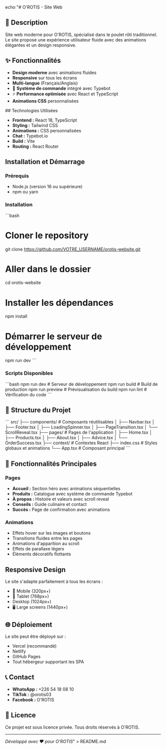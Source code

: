 echo "# O'ROTIS - Site Web

## 📖 Description
Site web moderne pour O'ROTIS, spécialisé dans le poulet rôti traditionnel. Le site propose une expérience utilisateur fluide avec des animations élégantes et un design responsive.

## ✨ Fonctionnalités
- **Design moderne** avec animations fluides
- **Responsive** sur tous les écrans
- **Multi-langue** (Français/Anglais)
- 🛒 **Système de commande** intégré avec Typebot
- ⚡ **Performance optimisée** avec React et TypeScript
- **Animations CSS** personnalisées

##️ Technologies Utilisées
- **Frontend :** React 18, TypeScript
- **Styling :** Tailwind CSS
- **Animations :** CSS personnalisées
- **Chat :** Typebot.io
- **Build :** Vite
- **Routing :** React Router

## Installation et Démarrage

### Prérequis
- Node.js (version 16 ou supérieure)
- npm ou yarn

### Installation
\`\`\`bash
# Cloner le repository
git clone https://github.com/VOTRE_USERNAME/orotis-website.git

# Aller dans le dossier
cd orotis-website

# Installer les dépendances
npm install

# Démarrer le serveur de développement
npm run dev
\`\`\`

### Scripts Disponibles
\`\`\`bash
npm run dev      # Serveur de développement
npm run build    # Build de production
npm run preview  # Prévisualisation du build
npm run lint     # Vérification du code
\`\`\`

## 📁 Structure du Projet
\`\`\`
src/
├── components/     # Composants réutilisables
│   ├── Navbar.tsx
│   ├── Footer.tsx
│   ├── LoadingSpinner.tsx
│   ├── PageTransition.tsx
│   └── ScrollReveal.tsx
├── pages/         # Pages de l'application
│   ├── Home.tsx
│   ├── Products.tsx
│   ├── About.tsx
│   ├── Advice.tsx
│   └── OrderSuccess.tsx
├── context/       # Contextes React
├── index.css      # Styles globaux et animations
└── App.tsx        # Composant principal
\`\`\`

## 🎨 Fonctionnalités Principales

### Pages
- **Accueil :** Section héro avec animations séquentielles
- **Produits :** Catalogue avec système de commande Typebot
- **À propos :** Histoire et valeurs avec scroll reveal
- **Conseils :** Guide culinaire et contact
- **Succès :** Page de confirmation avec animations

### Animations
- Effets hover sur les images et boutons
- Transitions fluides entre les pages
- Animations d'apparition au scroll
- Effets de parallaxe légers
- Éléments décoratifs flottants

## Responsive Design
Le site s'adapte parfaitement à tous les écrans :
- 📱 Mobile (320px+)
- 📱 Tablet (768px+)
- Desktop (1024px+)
- 🖥️ Large screens (1440px+)

## 🌐 Déploiement
Le site peut être déployé sur :
- Vercel (recommandé)
- Netlify
- GitHub Pages
- Tout hébergeur supportant les SPA

## 📞 Contact
- **WhatsApp :** +226 54 18 08 10
- **TikTok :** @orotis03
- **Facebook :** O'ROTIS

## 📄 Licence
Ce projet est sous licence privée. Tous droits réservés à O'ROTIS.

---
*Développé avec ❤️ pour O'ROTIS*" > README.md
